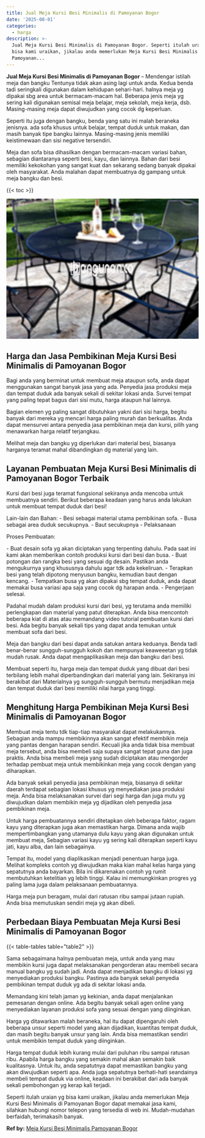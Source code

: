 ```yaml
---
title: Jual Meja Kursi Besi Minimalis di Pamoyanan Bogor
date: '2025-08-01'
categories:
  - harga
description: >-
  Jual Meja Kursi Besi Minimalis di Pamoyanan Bogor. Seperti itulah uraian yg
  bisa kami uraikan, jikalau anda memerlukan Meja Kursi Besi Minimalis di
  Pamoyanan...
---
```


**Jual Meja Kursi Besi Minimalis di Pamoyanan Bogor** – Mendengar istilah meja dan bangku Tentunya tidak akan asing lagi untuk anda. Kedua benda tadi seringkali digunakan dalam kehidupan sehari-hari. halnya meja yg dipakai sbg area untuk bermacam-macam hal. Beberapa jenis meja yg sering kali digunakan semisal meja belajar, meja sekolah, meja kerja, dsb. Masing-masing meja dapat diwujudkan yang cocok dg keperluan.

Seperti itu juga dengan bangku, benda yang satu ini malah beraneka jenisnya. ada sofa khusus untuk belajar, tempat duduk untuk makan, dan masih banyak tipe bangku lainnya. Masing-masing jenis memiliki keistimewaan dan sisi negative tersendiri.

Meja dan sofa bisa dihasilkan dengan bermacam-macam variasi bahan, sebagian diantaranya seperti besi, kayu, dan lainnya. Bahan dari besi memiliki kekokohan yang sangat kuat dan sekarang sedang banyak dipakai oleh masyarakat. Anda malahan dapat membuatnya dg gampang untuk meja bangku dan besi.

{{< toc >}}

![Jual Meja Kursi Besi Minimalis di Pamoyanan Bogor](/images/jual-meja-besi-murah27.png)

## Harga dan Jasa Pembikinan Meja Kursi Besi Minimalis di Pamoyanan Bogor

Bagi anda yang berminat untuk membuat meja ataupun sofa, anda dapat menggunakan sangat banyak jasa yang ada. Penyedia jasa produksi meja dan tempat duduk ada banyak sekali di sekitar lokasi anda. Survei tempat yang paling tepat bagus dari sisi mutu, harga ataupun hal lainnya.

Bagian elemen yg paling sangat dibutuhkan yakni dari sisi harga, begitu banyak dari mereka yg mencari harga paling murah dan berkualitas. Anda dapat mensurvei antara penyedia jasa pembikinan meja dan kursi, pilih yang menawarkan harga relatif terjangkau.

Melihat meja dan bangku yg diperlukan dari material besi, biasanya harganya teramat mahal dibandingkan dg material yang lain.

## Layanan Pembuatan Meja Kursi Besi Minimalis di Pamoyanan Bogor Terbaik

Kursi dari besi juga teramat fungsional sekiranya anda mencoba untuk membuatnya sendiri. Berikut beberapa keadaan yang harus anda lakukan untuk membuat tempat duduk dari besi!

Lain-lain dan Bahan: - Besi sebagai material utama pembikinan sofa. - Busa sebagai area duduk secukupnya. - Baut secukupnya - Pelaksanaan

Proses Pembuatan:

\- Buat desain sofa yg akan diciptakan yang terpenting dahulu. Pada saat ini kami akan memberikan contoh produksi kursi dari besi dan busa. - Buat potongan dan rangka besi yang sesuai dg desain. Pastikan anda mengukurnya yang khususnya dahulu agar tdk ada kekeliruan. - Terapkan besi yang telah dipotong menyusun bangku, kemudian baut dengan kencang. - Tempatkan busa yg akan dipakai sbg tempat duduk, anda dapat memakai busa variasi apa saja yang cocok dg harapan anda. - Pengerjaan selesai.

Padahal mudah dalam produksi kursi dari besi, yg terutama anda memiliki perlengkapan dan material yang patut diterapkan. Anda bisa mencontoh beberapa kiat di atas atau memandang video tutorial pembuatan kursi dari besi. Ada begitu banyak sekali tips yang dapat anda temukan untuk membuat sofa dari besi.

Meja dan bangku dari besi dapat anda satukan antara keduanya. Benda tadi benar-benar sungguh-sungguh kokoh dan mempunyai keaweeetan yg tidak mudah rusak. Anda dapat mengaplikasikan meja dan bangku dari besi.

Membuat seperti itu, harga meja dan tempat duduk yang dibuat dari besi terbilang lebih mahal diperbandingkan dari material yang lain. Sekiranya ini berakibat dari Materialnya yg sungguh-sungguh bermutu menjadikan meja dan tempat duduk dari besi memiliki nilai harga yang tinggi.

## Menghitung Harga Pembikinan Meja Kursi Besi Minimalis di Pamoyanan Bogor

Membuat meja tentu tdk tiap-tiap masyarakat dapat melakukannya. Sebagian anda mampu membikinnya akan sangat efektif membikin meja yang pantas dengan harapan sendiri. Kecuali jika anda tidak bisa membuat meja tersebut, anda bisa membeli saja supaya sangat tepat guna dan juga praktis. Anda bisa membeli meja yang sudah diciptakan atau mengorder terhadap pembuat meja untuk membikinkan meja yang cocok dengan yang diharapkan.

Ada banyak sekali penyedia jasa pembikinan meja, biasanya di sekitar daerah terdapat sebagian lokasi khusus yg menyediakan jasa produksi meja. Anda bisa melaksanakan survei dari segi harga dan juga mutu yg diwujudkan dalam membikin meja yg dijadikan oleh penyedia jasa pembikinan meja.

Untuk harga pembuatannya sendiri ditetapkan oleh beberapa faktor, ragam kayu yang diterapkan juga akan memastikan harga. Dimana anda wajib mempertimbangkan yang utamanya dulu kayu yang akan digunakan untuk membuat meja, Sebagian variasi kayu yg sering kali diterapkan seperti kayu jati, kayu alba, dan lain sebagainya.

Tempat itu, model yang diaplikasikan menjadi penentuan harga juga. Melihat kompleks contoh yg diwujudkan maka kian mahal kelas harga yang sepatutnya anda bayarkan. Bila ini dikarenakan contoh yg rumit membutuhkan ketelitian yg lebih tinggi. Kalau ini memungkinkan progres yg paling lama juga dalam pelaksanaan pembuatannya.

Harga meja pun beragam, mulai dari ratusan ribu sampai jutaan rupiah. Anda bisa memutuskan sendiri meja yg akan dibeli.

## Perbedaan Biaya Pembuatan Meja Kursi Besi Minimalis di Pamoyanan Bogor

{{< table-tables table="table2" >}}

Sama sebagaimana halnya pembuatan meja, untuk anda yang mau membikin kursi juga dapat melaksanakan pengorderan atau membeli secara manual bangku yg sudah jadi. Anda dapat menjadikan bangku di lokasi yg menyediakan produksi bangku. Pastinya ada banyak sekali penyedia pembikinan tempat duduk yg ada di sekitar lokasi anda.

Memandang kini telah jaman yg kekinian, anda dapat menjalankan pemesanan dengan online. Ada begitu banyak sekali agen online yang menyediakan layanan produksi sofa yang sesuai dengan yang diinginkan.

Harga yg ditawarkan malah beraneka, hal itu dapat dipengaruhi oleh beberapa unsur seperti model yang akan dijadikan, kuantitas tempat duduk, dan masih begitu banyak unsur yang lain. Anda bisa memastikan sendiri untuk membikin tempat duduk yang diinginkan.

Harga tempat duduk lebih kurang mulai dari puluhan ribu sampai ratusan ribu. Apabila harga bangku yang semakin mahal akan semakin baik kualitasnya. Untuk itu, anda sepatutnya dapat memastikan bangku yang akan diwujudkan seperti apa. Anda juga sepatutnya berhati-hati seandainya membeli tempat duduk via online, keadaan ini berakibat dari ada banyak sekali pembohongan yg kerap kali terjadi.

Seperti itulah uraian yg bisa kami uraikan, jikalau anda memerlukan Meja Kursi Besi Minimalis di Pamoyanan Bogor dapat memakai jasa kami, silahkan hubungi nomor telepon yang tersedia di web ini. Mudah-mudahan berfaidah, terimakasih banyak.

**Ref by:** [Meja Kursi Besi Minimalis Pamoyanan Bogor](https://id.wikipedia.org/wiki/Meja)
